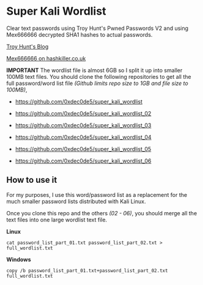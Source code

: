 # Super Kali Wordlist

Clear text passwords using Troy Hunt's Pwned Passwords V2 and using Mex666666 decrypted SHA1 hashes to actual passwords.



[Troy Hunt's Blog](https://www.troyhunt.com/ive-just-launched-pwned-passwords-version-2/)

[Mex666666 on hashkiller.co.uk](https://forum.hashkiller.co.uk/user-view.aspx?u=33407)



**IMPORTANT**
The wordlist file is almost 6GB so I split it up into smaller 100MB text files. You should clone the following repositories to get all the full password/word list file
*(Github limits repo size to 1GB and file size to 100MB)*,

- https://github.com/0xdec0de5/super_kali_wordlist

- https://github.com/0xdec0de5/super_kali_wordlist_02

- https://github.com/0xdec0de5/super_kali_wordlist_03

- https://github.com/0xdec0de5/super_kali_wordlist_04

- https://github.com/0xdec0de5/super_kali_wordlist_05

- https://github.com/0xdec0de5/super_kali_wordlist_06



## How to use it

For my purposes, I use this word/password list as a replacement for the much smaller password lists distributed with Kali Linux.


Once you clone this repo and the others *(02 - 06)*, you should merge all the text files into one large wordlist text file.



**Linux**

`cat password_list_part_01.txt password_list_part_02.txt > full_wordlist.txt`



**Windows**

`copy /b password_list_part_01.txt+password_list_part_02.txt full_wordlist.txt`